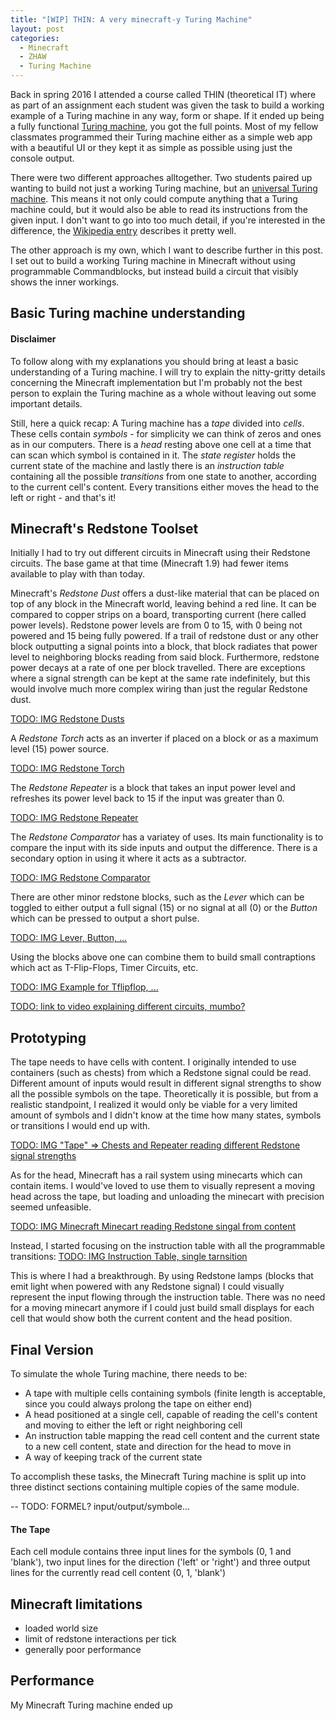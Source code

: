 ```yaml
---
title: "[WIP] THIN: A very minecraft-y Turing Machine"
layout: post
categories:
  - Minecraft
  - ZHAW
  - Turing Machine
---
```


Back in spring 2016 I attended a course called THIN (theoretical IT) where as part of an assignment each student was given the task to build a working example of a Turing machine in any way, form or shape. If it ended up being a fully functional [Turing machine](https://en.wikipedia.org/wiki/Turing_machine), you got the full points. Most of my fellow classmates programmed their Turing machine either as a simple web app with a beautiful UI or they kept it as simple as possible using just the console output.

There were two different approaches alltogether. Two students paired up wanting to build not just a working Turing machine, but an [universal Turing machine](https://en.wikipedia.org/wiki/Universal_Turing_machine). This means it not only could compute anything that a Turing machine could, but it would also be able to read its instructions from the given input. I don't want to go into too much detail, if you're interested in the difference, the [Wikipedia entry](https://en.wikipedia.org/wiki/Universal_Turing_machine) describes it pretty well.

The other approach is my own, which I want to describe further in this post. I set out to build a working Turing machine in Minecraft without using programmable Commandblocks, but instead build a circuit that visibly shows the inner workings.

## Basic Turing machine understanding

#### Disclaimer
To follow along with my explanations you should bring at least a basic understanding of a Turing machine. I will try to explain the nitty-gritty details concerning the Minecraft implementation but I'm probably not the best person to explain the Turing machine as a whole without leaving out some important details.

Still, here a quick recap:
A Turing machine has a *tape* divided into *cells*. These cells contain *symbols* - for simplicity we can think of zeros and ones as in our computers. There is a *head* resting above one cell at a time that can scan which symbol is contained in it. The *state register* holds the current state of the machine and lastly there is an *instruction table* containing all the possible *transitions* from one state to another, according to the current cell's content. Every transitions either moves the head to the left or right - and that's it!

## Minecraft's Redstone Toolset
Initially I had to try out different circuits in Minecraft using their Redstone circuits. The base game at that time (Minecraft 1.9) had fewer items available to play with than today.

Minecraft's *Redstone Dust* offers a dust-like material that can be placed on top of any block in the Minecraft world, leaving behind a red line. It can be compared to copper strips on a board, transporting current (here called power levels). Redstone power levels are from 0 to 15, with 0 being not powered and 15 being fully powered. If a trail of redstone dust or any other block outputting a signal points into a block, that block radiates that power level to neighboring blocks reading from said block. Furthermore, redstone power decays at a rate of one per block travelled. There are exceptions where a signal strength can be kept at the same rate indefinitely, but this would involve much more complex wiring than just the regular Redstone dust.

[TODO: IMG Redstone Dusts](#)

A *Redstone Torch* acts as an inverter if placed on a block or as a maximum level (15) power source.

[TODO: IMG Redstone Torch](#)

The *Redstone Repeater* is a block that takes an input power level and refreshes its power level back to 15 if the input was greater than 0.

[TODO: IMG Redstone Repeater](#)

The *Redstone Comparator* has a variatey of uses. Its main functionality is to compare the input with its side inputs and output the difference. There is a secondary option in using it where it acts as a subtractor.

[TODO: IMG Redstone Comparator](#)

There are other minor redstone blocks, such as the *Lever* which can be toggled to either output a full signal (15) or no signal at all (0) or the *Button* which can be pressed to output a short pulse.

[TODO: IMG Lever, Button, ...](#)

Using the blocks above one can combine them to build small contraptions which act as T-Flip-Flops, Timer Circuits, etc.

[TODO: IMG Example for Tflipflop, ...](...)

[TODO: link to video explaining different circuits, mumbo?](...)

## Prototyping

The tape needs to have cells with content. I originally intended to use containers (such as chests) from which a Redstone signal could be read. Different amount of inputs would result in different signal strengths to show all the possible symbols on the tape. Theoretically it is possible, but from a realistic standpoint, I realized it would only be viable for a very limited amount of symbols and I didn't know at the time how many states, symbols or transitions I would end up with.

[TODO: IMG "Tape" => Chests and Repeater reading different Redstone signal strengths](...)

As for the head, Minecraft has a rail system using minecarts which can contain items. I would've loved to use them to visually represent a moving head across the tape, but loading and unloading the minecart with precision seemed unfeasible.

[TODO: IMG Minecraft Minecart reading Redstone singal from content](...)

Instead, I started focusing on the instruction table with all the programmable transitions:
[TODO: IMG Instruction Table, single tarnsition](...)

This is where I had a breakthrough. By using Redstone lamps (blocks that emit light when powered with any Redstone signal) I could visually represent the input flowing through the instruction table. There was no need for a moving minecart anymore if I could just build small displays for each cell that would show both the current content and the head position.

## Final Version

To simulate the whole Turing machine, there needs to be:
- A tape with multiple cells containing symbols (finite length is acceptable, since you could always prolong the tape on either end)
- A head positioned at a single cell, capable of reading the cell's content and moving to either the left or right neighboring cell
- An instruction table mapping the read cell content and the current state to a new cell content, state and direction for the head to move in
- A way of keeping track of the current state

To accomplish these tasks, the Minecraft Turing machine is split up into three distinct sections containing multiple copies of the same module.

-- TODO: FORMEL? input/output/symbole... 

#### The Tape

Each cell module contains three input lines for the symbols (0, 1 and 'blank'), two input lines for the direction ('left' or 'right') and three output lines for the currently read cell content (0, 1, 'blank')


## Minecraft limitations

- loaded world size
- limit of redstone interactions per tick
- generally poor performance

## Performance

My Minecraft Turing machine ended up